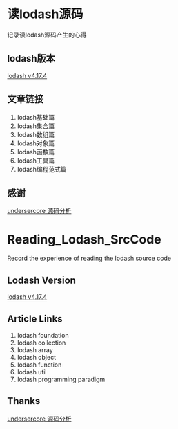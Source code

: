 # 读lodash源码
记录读lodash源码产生的心得

## lodash版本
[lodash v4.17.4](https://github.com/lodash/lodash) 

## 文章链接
1. lodash基础篇
2. lodash集合篇
2. lodash数组篇
2. lodash对象篇
2. lodash函数篇
2. lodash工具篇
2. lodash编程范式篇



## 感谢
[undersercore 源码分析](https://www.gitbook.com/book/yoyoyohamapi/undersercore-analysis/details)

# Reading_Lodash_SrcCode
Record the experience of reading the lodash source code

## Lodash Version

[lodash v4.17.4](https://github.com/lodash/lodash) 

## Article Links
1. lodash foundation
2. lodash collection
2. lodash array
2. lodash object
2. lodash function
2. lodash util
2. lodash programming paradigm


## Thanks
[undersercore 源码分析](https://www.gitbook.com/book/yoyoyohamapi/undersercore-analysis/details)